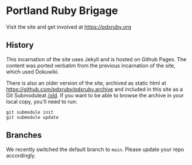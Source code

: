 # Portland Ruby Brigage

Visit the site and get involved at https://pdxruby.org

## History

This incarnation of the site uses Jekyll and is hosted on Github Pages. The content was ported verbatim from the previous incarnation of the site, which used Dokuwiki.

There is also an older version of the site, archived as static html at https://github.com/pdxruby/pdxruby.archive and included in this site as a Git Submoduleat [/old](old/). If you want to be able to browse the archive in your local copy, you'll need to run:

```
git submodule init
git submodule update
```

## Branches

We recently switched the default branch to `main`. Please update your repo accordingly.
